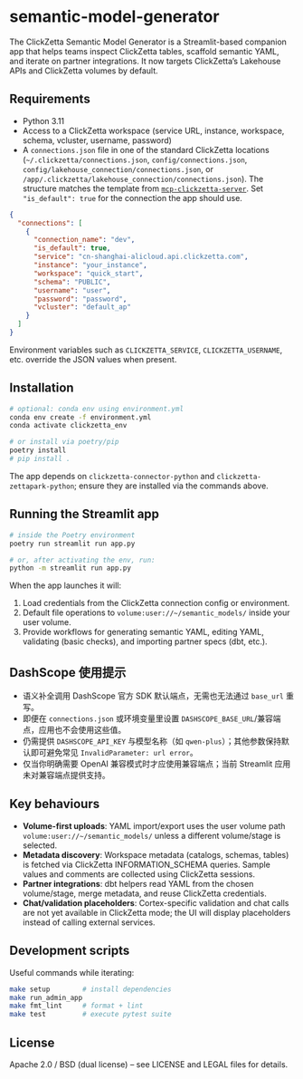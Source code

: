 # semantic-model-generator

The ClickZetta Semantic Model Generator is a Streamlit-based companion app that helps teams inspect ClickZetta tables, scaffold semantic YAML, and iterate on partner integrations. It now targets ClickZetta’s Lakehouse APIs and ClickZetta volumes by default.

## Requirements

- Python 3.11
- Access to a ClickZetta workspace (service URL, instance, workspace, schema, vcluster, username, password)
- A `connections.json` file in one of the standard ClickZetta locations (`~/.clickzetta/connections.json`, `config/connections.json`, `config/lakehouse_connection/connections.json`, or `/app/.clickzetta/lakehouse_connection/connections.json`). The structure matches the template from [`mcp-clickzetta-server`](https://github.com/yunqiqiliang/mcp-clickzetta-server/blob/main/config/connections-template.json). Set `"is_default": true` for the connection the app should use.

```json
{
  "connections": [
    {
      "connection_name": "dev",
      "is_default": true,
      "service": "cn-shanghai-alicloud.api.clickzetta.com",
      "instance": "your_instance",
      "workspace": "quick_start",
      "schema": "PUBLIC",
      "username": "user",
      "password": "password",
      "vcluster": "default_ap"
    }
  ]
}
```

Environment variables such as `CLICKZETTA_SERVICE`, `CLICKZETTA_USERNAME`, etc. override the JSON values when present.

## Installation

```bash
# optional: conda env using environment.yml
conda env create -f environment.yml
conda activate clickzetta_env

# or install via poetry/pip
poetry install
# pip install .
```

The app depends on `clickzetta-connector-python` and `clickzetta-zettapark-python`; ensure they are installed via the commands above.

## Running the Streamlit app

```bash
# inside the Poetry environment
poetry run streamlit run app.py

# or, after activating the env, run:
python -m streamlit run app.py
```

When the app launches it will:

1. Load credentials from the ClickZetta connection config or environment.
2. Default file operations to `volume:user://~/semantic_models/` inside your user volume.
3. Provide workflows for generating semantic YAML, editing YAML, validating (basic checks), and importing partner specs (dbt, etc.).

## DashScope 使用提示

- 语义补全调用 DashScope 官方 SDK 默认端点，无需也无法通过 `base_url` 重写。
- 即便在 `connections.json` 或环境变量里设置 `DASHSCOPE_BASE_URL`/兼容端点，应用也不会使用这些值。
- 仍需提供 `DASHSCOPE_API_KEY` 与模型名称（如 `qwen-plus`）；其他参数保持默认即可避免常见 `InvalidParameter: url error`。
- 仅当你明确需要 OpenAI 兼容模式时才应使用兼容端点；当前 Streamlit 应用未对兼容端点提供支持。

## Key behaviours

- **Volume-first uploads**: YAML import/export uses the user volume path `volume:user://~/semantic_models/` unless a different volume/stage is selected.
- **Metadata discovery**: Workspace metadata (catalogs, schemas, tables) is fetched via ClickZetta INFORMATION_SCHEMA queries. Sample values and comments are collected using ClickZetta sessions.
- **Partner integrations**: dbt helpers read YAML from the chosen volume/stage, merge metadata, and reuse ClickZetta credentials.
- **Chat/validation placeholders**: Cortex-specific validation and chat calls are not yet available in ClickZetta mode; the UI will display placeholders instead of calling external services.

## Development scripts

Useful commands while iterating:

```bash
make setup        # install dependencies
make run_admin_app
make fmt_lint     # format + lint
make test         # execute pytest suite
```

## License

Apache 2.0 / BSD (dual license) – see LICENSE and LEGAL files for details.
